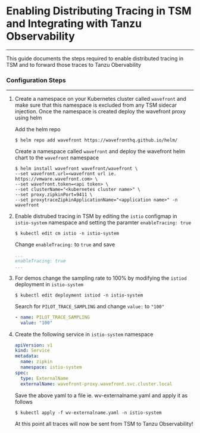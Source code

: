 # Enabling Distributing Tracing in TSM and Integrating with Tanzu Observability
---
This guide documents the steps required to enable distributed tracing in TSM and to forward those traces to Tanzu Obervability  


### Configuration Steps
---
1. Create a namespace on your Kubernetes cluster called `wavefront` and make sure that this namespace is excluded from any TSM sidecar injection. Once the namespace is created deploy the wavefront proxy using helm

    Add the helm repo
    ```shell
    $ helm repo add wavefront https://wavefronthq.github.io/helm/
    ```
    Create a namespace called `wavefront` and deploy the wavefront helm chart to the `wavefront` namespace 
    ```shell
    $ helm install wavefront wavefront/wavefront \          
    --set wavefront.url=<wavefront url ie. https://vmware.wavefront.com> \    
    --set wavefront.token=<api token> \  
    --set clusterName="<kubernetes cluster name>" \
    --set proxy.zipkinPort=9411 \
    --set proxytraceZipkinApplicationName="<application name>" -n wavefront
    ```

2. Enable distrubed tracing in TSM by editing the `istio` configmap in `istio-system` namespace and setting the paramter `enableTracing: true` 
    ```shell
    $ kubectl edit cm istio -n istio-system
    ```
    Change `enableTracing:` to `true` and save
    ```yaml
    ...
    enableTracing: true 
    ...
    ```

3. For demos change the sampling rate to 100% by modifying the `istiod` deployment in `istio-system` 
    ```shell
    $ kubectl edit deployment istiod -n istio-system
    ```
    Search for `PILOT_TRACE_SAMPLING` and change `value:` to `"100"`
    ```yaml
    - name: PILOT_TRACE_SAMPLING
      value: "100"
    ```

4.  Create the following service in `istio-system` namespace
    ```yaml
    apiVersion: v1
    kind: Service
    metadata:
      name: zipkin
      namespace: istio-system
    spec:
      type: ExternalName
      externalName: wavefront-proxy.wavefront.svc.cluster.local    

    ```
    Save the above yaml to a file ie. wv-externalname.yaml and apply it as follows
    ```shell
    $ kubectl apply -f wv-externalname.yaml -n istio-system
    ```
    At this point all traces will now be sent from TSM to Tanzu Observability!


